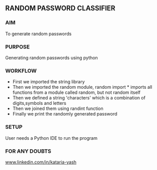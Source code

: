 ## RANDOM PASSWORD CLASSIFIER

### AIM
To generate random passwords

### PURPOSE
Generating random passwords using python

### WORKFLOW
- First we imported the string library
- Then we imported the random module, random import * imports all functions from a module called random, but not random itself
- Then we defined a string 'characters' which is a combination of digits,symbols and letters
- Then we joined them using randint function
- Finally we print the randomly generated password

### SETUP
User needs a Python IDE to run the program

### FOR ANY DOUBTS
www.linkedin.com/in/kataria-yash
